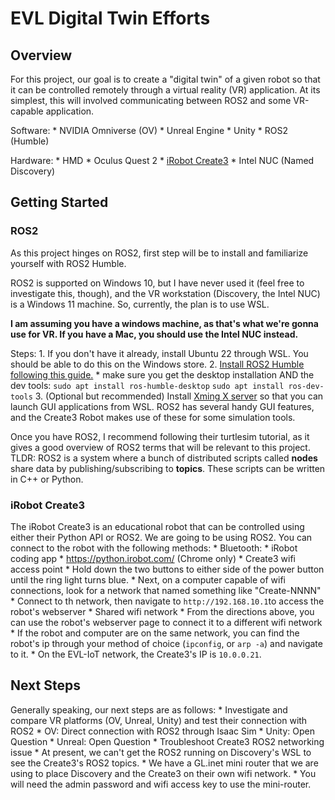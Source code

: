 # EVL Digital Twin Efforts

## Overview

For this project, our goal is to create a "digital twin" of a given robot so that it can be controlled remotely through a virtual reality (VR) application. At its simplest, this will involved communicating between ROS2 and some VR-capable application.

Software:
    * NVIDIA Omniverse (OV)
    * Unreal Engine
    * Unity
    * ROS2 (Humble)

Hardware:
    * HMD
        * Oculus Quest 2
    * [iRobot Create3](https://iroboteducation.github.io/create3_docs/)
    * Intel NUC (Named Discovery)

## Getting Started

### ROS2

As this project hinges on ROS2, first step will be to install and familiarize yourself with ROS2 Humble. 

ROS2 is supported on Windows 10, but I have never used it (feel free to investigate this, though), and the VR workstation (Discovery, the Intel NUC) is a Windows 11 machine. So, currently, the plan is to use WSL. 

**I am assuming you have a windows machine, as that's what we're gonna use for VR. If you have a Mac, you should use the Intel NUC instead.**

Steps:
    1. If you don't have it already, install Ubuntu 22 through WSL. You should be able to do this on the Windows store.
    2. [Install ROS2 Humble following this guide.](https://docs.ros.org/en/humble/Installation/Ubuntu-Install-Debians.html) 
        * make sure you get the desktop installation AND the dev tools:
            `sudo apt install ros-humble-desktop`
            `sudo apt install ros-dev-tools`
    3. (Optional but recommended) Install [Xming X server](http://www.straightrunning.com/XmingNotes/) so that you can launch GUI applications from WSL. ROS2 has several handy GUI features, and the Create3 Robot makes use of these for some simulation tools. 

Once you have ROS2, I recommend following their turtlesim tutorial, as it gives a good overview of ROS2 terms that will be relevant to this project. TLDR: ROS2 is a system where a bunch of distributed scripts called **nodes** share data by publishing/subscribing to **topics**. These scripts can be written in C++ or Python.

### iRobot Create3

The iRobot Create3 is an educational robot that can be controlled using either their Python API or ROS2. We are going to be using ROS2. You can connect to the robot with the following methods:
    * Bluetooth:
        * iRobot coding app 
        * https://python.irobot.com/ (Chrome only)
    * Create3 wifi access point
        * Hold down the two buttons to either side of the power button until the ring light turns blue. 
        * Next, on a computer capable of wifi connections, look for a network that named something like "Create-NNNN"
        * Connect to th network, then navigate to `http://192.168.10.1`to access the robot's webserver
    * Shared wifi network
        * From the directions above, you can use the robot's webserver page to connect it to a different wifi network
        * If the robot and computer are on the same network, you can find the robot's ip through your method of choice (`ipconfig`, or `arp -a`) and navigate to it. 
        * On the EVL-IoT network, the Create3's IP is `10.0.0.21`.

## Next Steps

Generally speaking, our next steps are as follows:
    * Investigate and compare VR platforms (OV, Unreal, Unity) and test their connection with ROS2
        * OV: Direct connection with ROS2 through Isaac Sim
        * Unity: Open Question
        * Unreal: Open Question
    * Troubleshoot Create3 ROS2 networking issue
        * At present, we can't get the ROS2 running on Discovery's WSL to see the Create3's ROS2 topics. 
        * We have a GL.inet mini router that we are using to place Discovery and the Create3 on their own wifi network.
            * You will need the admin password and wifi access key to use the mini-router. 
    